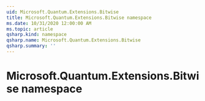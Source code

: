 ```yaml
---
uid: Microsoft.Quantum.Extensions.Bitwise
title: Microsoft.Quantum.Extensions.Bitwise namespace
ms.date: 10/31/2020 12:00:00 AM
ms.topic: article
qsharp.kind: namespace
qsharp.name: Microsoft.Quantum.Extensions.Bitwise
qsharp.summary: ''
---
```


# Microsoft.Quantum.Extensions.Bitwise namespace




